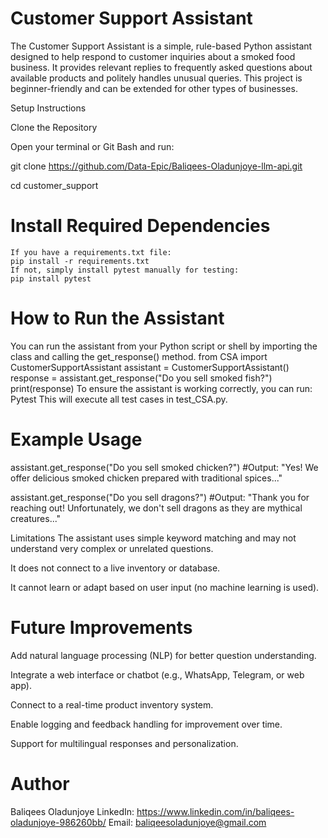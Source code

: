 # Customer Support Assistant 
The Customer Support Assistant is a simple, rule-based Python assistant designed to help respond to customer inquiries about a smoked food business. It provides relevant replies to frequently asked questions about available products and politely handles unusual queries. This project is beginner-friendly and can be extended for other types of businesses.

Setup Instructions

Clone the Repository

Open your terminal or Git Bash and run:

git clone https://github.com/Data-Epic/Baliqees-Oladunjoye-llm-api.git

cd customer_support

# Install Required Dependencies
	If you have a requirements.txt file:
	pip install -r requirements.txt
	If not, simply install pytest manually for testing:
	pip install pytest
# How to Run the Assistant
You can run the assistant from your Python script or shell by importing the class and calling the get_response() method.
from CSA import CustomerSupportAssistant
assistant = CustomerSupportAssistant()
response = assistant.get_response("Do you sell smoked fish?")
print(response)
To ensure the assistant is working correctly, you can run:
Pytest
This will execute all test cases in test_CSA.py.

# Example Usage
assistant.get_response("Do you sell smoked chicken?")
#Output: "Yes! We offer delicious smoked chicken prepared with traditional spices..."

assistant.get_response("Do you sell dragons?")
#Output: "Thank you for reaching out! Unfortunately, we don't sell dragons as they are mythical creatures..."

Limitations
The assistant uses simple keyword matching and may not understand very complex or unrelated questions.


It does not connect to a live inventory or database.


It cannot learn or adapt based on user input (no machine learning is used).


# Future Improvements
Add natural language processing (NLP) for better question understanding.


Integrate a web interface or chatbot (e.g., WhatsApp, Telegram, or web app).


Connect to a real-time product inventory system.


Enable logging and feedback handling for improvement over time.


Support for multilingual responses and personalization.


# Author
Baliqees Oladunjoye
LinkedIn: https://www.linkedin.com/in/baliqees-oladunjoye-986260bb/
Email: baliqeesoladunjoye@gmail.com






